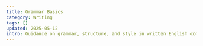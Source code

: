 ```yaml
---
title: Grammar Basics
category: Writing
tags: []
updated: 2025-05-12
intro: Guidance on grammar, structure, and style in written English communication.
---
```

